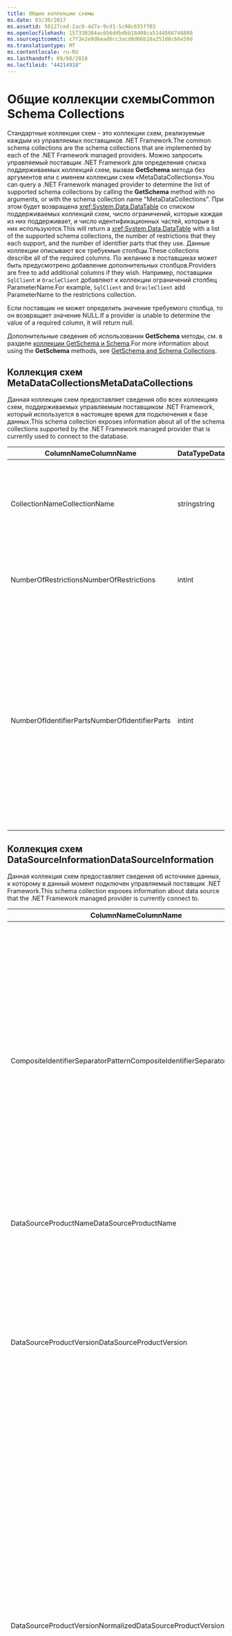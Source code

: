 ```yaml
---
title: Общие коллекции схемы
ms.date: 03/30/2017
ms.assetid: 50127ced-2ac8-4d7a-9cd1-5c98c655ff03
ms.openlocfilehash: 157330304ac656ddbdbb18408ca5144566746808
ms.sourcegitcommit: c7f3e2e9d6ead6cc3acd0d66b10a251d0c66e59d
ms.translationtype: MT
ms.contentlocale: ru-RU
ms.lasthandoff: 09/08/2018
ms.locfileid: "44214918"
---
```

# <a name="common-schema-collections"></a><span data-ttu-id="aeb46-102">Общие коллекции схемы</span><span class="sxs-lookup"><span data-stu-id="aeb46-102">Common Schema Collections</span></span>
<span data-ttu-id="aeb46-103">Стандартные коллекции схем - это коллекции схем, реализуемые каждым из управляемых поставщиков .NET Framework.</span><span class="sxs-lookup"><span data-stu-id="aeb46-103">The common schema collections are the schema collections that are implemented by each of the .NET Framework managed providers.</span></span> <span data-ttu-id="aeb46-104">Можно запросить управляемый поставщик .NET Framework для определения списка поддерживаемых коллекций схем, вызвав **GetSchema** метода без аргументов или с именем коллекции схем «MetaDataCollections».</span><span class="sxs-lookup"><span data-stu-id="aeb46-104">You can query a .NET Framework managed provider to determine the list of supported schema collections by calling the **GetSchema** method with no arguments, or with the schema collection name "MetaDataCollections".</span></span> <span data-ttu-id="aeb46-105">При этом будет возвращена <xref:System.Data.DataTable> со списком поддерживаемых коллекций схем, число ограничений, которые каждая из них поддерживает, и число идентификационных частей, которые в них используются.</span><span class="sxs-lookup"><span data-stu-id="aeb46-105">This will return a <xref:System.Data.DataTable> with a list of the supported schema collections, the number of restrictions that they each support, and the number of identifier parts that they use.</span></span> <span data-ttu-id="aeb46-106">Данные коллекции описывают все требуемые столбцы.</span><span class="sxs-lookup"><span data-stu-id="aeb46-106">These collections describe all of the required columns.</span></span> <span data-ttu-id="aeb46-107">По желанию в поставщиках может быть предусмотрено добавление дополнительных столбцов.</span><span class="sxs-lookup"><span data-stu-id="aeb46-107">Providers are free to add additional columns if they wish.</span></span> <span data-ttu-id="aeb46-108">Например, поставщики `SqlClient` и `OracleClient` добавляют к коллекции ограничений столбец ParameterName.</span><span class="sxs-lookup"><span data-stu-id="aeb46-108">For example, `SqlClient` and `OracleClient` add ParameterName to the restrictions collection.</span></span>  
  
 <span data-ttu-id="aeb46-109">Если поставщик не может определить значение требуемого столбца, то он возвращает значение NULL.</span><span class="sxs-lookup"><span data-stu-id="aeb46-109">If a provider is unable to determine the value of a required column, it will return null.</span></span>  
  
 <span data-ttu-id="aeb46-110">Дополнительные сведения об использовании **GetSchema** методы, см. в разделе [коллекции GetSchema и Schema](../../../../docs/framework/data/adonet/getschema-and-schema-collections.md).</span><span class="sxs-lookup"><span data-stu-id="aeb46-110">For more information about using the **GetSchema** methods, see [GetSchema and Schema Collections](../../../../docs/framework/data/adonet/getschema-and-schema-collections.md).</span></span>  
  
## <a name="metadatacollections"></a><span data-ttu-id="aeb46-111">Коллекция схем MetaDataCollections</span><span class="sxs-lookup"><span data-stu-id="aeb46-111">MetaDataCollections</span></span>  
 <span data-ttu-id="aeb46-112">Данная коллекция схем предоставляет сведения обо всех коллекциях схем, поддерживаемых управляемым поставщиком .NET Framework, который используется в настоящее время для подключения к базе данных.</span><span class="sxs-lookup"><span data-stu-id="aeb46-112">This schema collection exposes information about all of the schema collections supported by the .NET Framework managed provider that is currently used to connect to the database.</span></span>  
  
|<span data-ttu-id="aeb46-113">ColumnName</span><span class="sxs-lookup"><span data-stu-id="aeb46-113">ColumnName</span></span>|<span data-ttu-id="aeb46-114">DataType</span><span class="sxs-lookup"><span data-stu-id="aeb46-114">DataType</span></span>|<span data-ttu-id="aeb46-115">Описание</span><span class="sxs-lookup"><span data-stu-id="aeb46-115">Description</span></span>|  
|----------------|--------------|-----------------|  
|<span data-ttu-id="aeb46-116">CollectionName</span><span class="sxs-lookup"><span data-stu-id="aeb46-116">CollectionName</span></span>|<span data-ttu-id="aeb46-117">string</span><span class="sxs-lookup"><span data-stu-id="aeb46-117">string</span></span>|<span data-ttu-id="aeb46-118">Имя коллекции, передаваемое **GetSchema** метода для возврата коллекции.</span><span class="sxs-lookup"><span data-stu-id="aeb46-118">The name of the collection to pass to the **GetSchema** method to return the collection.</span></span>|  
|<span data-ttu-id="aeb46-119">NumberOfRestrictions</span><span class="sxs-lookup"><span data-stu-id="aeb46-119">NumberOfRestrictions</span></span>|<span data-ttu-id="aeb46-120">int</span><span class="sxs-lookup"><span data-stu-id="aeb46-120">int</span></span>|<span data-ttu-id="aeb46-121">Число ограничений, которые могут быть указаны для коллекции.</span><span class="sxs-lookup"><span data-stu-id="aeb46-121">The number of restrictions that may be specified for the collection.</span></span>|  
|<span data-ttu-id="aeb46-122">NumberOfIdentifierParts</span><span class="sxs-lookup"><span data-stu-id="aeb46-122">NumberOfIdentifierParts</span></span>|<span data-ttu-id="aeb46-123">int</span><span class="sxs-lookup"><span data-stu-id="aeb46-123">int</span></span>|<span data-ttu-id="aeb46-124">Число частей в составном имени идентификатора и (или) объекта базы данных.</span><span class="sxs-lookup"><span data-stu-id="aeb46-124">The number of parts in the composite identifier/database object name.</span></span> <span data-ttu-id="aeb46-125">Например, в SQL Server такое число частей может быть равным 3 для таблиц и 4 - для столбцов.</span><span class="sxs-lookup"><span data-stu-id="aeb46-125">For example, in SQL Server, this would be 3 for tables and 4 for columns.</span></span> <span data-ttu-id="aeb46-126">В Oracle оно может быть равным 2 для таблиц и 3 - для столбцов.</span><span class="sxs-lookup"><span data-stu-id="aeb46-126">In Oracle, it would be 2 for tables and 3 for columns.</span></span>|  
  
## <a name="datasourceinformation"></a><span data-ttu-id="aeb46-127">Коллекция схем DataSourceInformation</span><span class="sxs-lookup"><span data-stu-id="aeb46-127">DataSourceInformation</span></span>  
 <span data-ttu-id="aeb46-128">Данная коллекция схем предоставляет сведения об источнике данных, к которому в данный момент подключен управляемый поставщик .NET Framework.</span><span class="sxs-lookup"><span data-stu-id="aeb46-128">This schema collection exposes information about data source that the .NET Framework managed provider is currently connect to.</span></span>  
  
|<span data-ttu-id="aeb46-129">ColumnName</span><span class="sxs-lookup"><span data-stu-id="aeb46-129">ColumnName</span></span>|<span data-ttu-id="aeb46-130">DataType</span><span class="sxs-lookup"><span data-stu-id="aeb46-130">DataType</span></span>|<span data-ttu-id="aeb46-131">Описание</span><span class="sxs-lookup"><span data-stu-id="aeb46-131">Description</span></span>|  
|----------------|--------------|-----------------|  
|<span data-ttu-id="aeb46-132">CompositeIdentifierSeparatorPattern</span><span class="sxs-lookup"><span data-stu-id="aeb46-132">CompositeIdentifierSeparatorPattern</span></span>|<span data-ttu-id="aeb46-133">string</span><span class="sxs-lookup"><span data-stu-id="aeb46-133">string</span></span>|<span data-ttu-id="aeb46-134">Регулярное выражение служит для согласования составных разделителей в составном идентификаторе.</span><span class="sxs-lookup"><span data-stu-id="aeb46-134">The regular expression to match the composite separators in a composite identifier.</span></span> <span data-ttu-id="aeb46-135">Например "\\.»</span><span class="sxs-lookup"><span data-stu-id="aeb46-135">For example, "\\."</span></span> <span data-ttu-id="aeb46-136">(для SQL Server) или "\@&#124;\\.»</span><span class="sxs-lookup"><span data-stu-id="aeb46-136">(for SQL Server) or "\@&#124;\\."</span></span> <span data-ttu-id="aeb46-137">(для Oracle).</span><span class="sxs-lookup"><span data-stu-id="aeb46-137">(for Oracle).</span></span><br /><br /> <span data-ttu-id="aeb46-138">Составные идентификаторы — как правило, для чего используется имя объекта базы данных, например: pubs.dbo.authors или pubs\@dbo.authors.</span><span class="sxs-lookup"><span data-stu-id="aeb46-138">A composite identifier is typically what is used for a database object name, for example: pubs.dbo.authors or pubs\@dbo.authors.</span></span><br /><br /> <span data-ttu-id="aeb46-139">Для SQL Server, использовать регулярное выражение "\\.».</span><span class="sxs-lookup"><span data-stu-id="aeb46-139">For SQL Server, use the regular expression "\\.".</span></span> <span data-ttu-id="aeb46-140">Для OracleClient следует использовать "\@&#124;\\.».</span><span class="sxs-lookup"><span data-stu-id="aeb46-140">For OracleClient, use "\@&#124;\\.".</span></span><br /><br /> <span data-ttu-id="aeb46-141">Для ODBC следует использовать Catalog_name_seperator.</span><span class="sxs-lookup"><span data-stu-id="aeb46-141">For ODBC use the Catalog_name_seperator.</span></span><br /><br /> <span data-ttu-id="aeb46-142">Для OLE DB следует использовать DBLITERAL_CATALOG_SEPARATOR или DBLITERAL_SCHEMA_SEPARATOR.</span><span class="sxs-lookup"><span data-stu-id="aeb46-142">For OLE DB use DBLITERAL_CATALOG_SEPARATOR or DBLITERAL_SCHEMA_SEPARATOR.</span></span>|  
|<span data-ttu-id="aeb46-143">DataSourceProductName</span><span class="sxs-lookup"><span data-stu-id="aeb46-143">DataSourceProductName</span></span>|<span data-ttu-id="aeb46-144">string</span><span class="sxs-lookup"><span data-stu-id="aeb46-144">string</span></span>|<span data-ttu-id="aeb46-145">Имя продукта, доступ к которому обеспечивается поставщиком, например «Oracle» или «SQLServer».</span><span class="sxs-lookup"><span data-stu-id="aeb46-145">The name of the product accessed by the provider, such as "Oracle" or "SQLServer".</span></span>|  
|<span data-ttu-id="aeb46-146">DataSourceProductVersion</span><span class="sxs-lookup"><span data-stu-id="aeb46-146">DataSourceProductVersion</span></span>|<span data-ttu-id="aeb46-147">string</span><span class="sxs-lookup"><span data-stu-id="aeb46-147">string</span></span>|<span data-ttu-id="aeb46-148">Версия продукта, доступ к которому обеспечивается поставщиком, в собственном формате источников данных, а не в формате Microsoft.</span><span class="sxs-lookup"><span data-stu-id="aeb46-148">Indicates the version of the product accessed by the provider, in the data sources native format and not in Microsoft format.</span></span><br /><br /> <span data-ttu-id="aeb46-149">В некоторых случаях DataSourceProductVersion и DataSourceProductVersionNormalized будут иметь одно значение.</span><span class="sxs-lookup"><span data-stu-id="aeb46-149">In some cases DataSourceProductVersion and DataSourceProductVersionNormalized will be the same value.</span></span> <span data-ttu-id="aeb46-150">В случае OLE DB и ODBC эти значения всегда одинаковы, поскольку они сопоставляются с одним и тем же вызовом функции в собственном API-интерфейсе.</span><span class="sxs-lookup"><span data-stu-id="aeb46-150">In the case of OLE DB and ODBC, these will always be the same as they are mapped to the same function call in the underlying native API.</span></span>|  
|<span data-ttu-id="aeb46-151">DataSourceProductVersionNormalized</span><span class="sxs-lookup"><span data-stu-id="aeb46-151">DataSourceProductVersionNormalized</span></span>|<span data-ttu-id="aeb46-152">string</span><span class="sxs-lookup"><span data-stu-id="aeb46-152">string</span></span>|<span data-ttu-id="aeb46-153">Нормализованная версия для источника данных, позволяющая провести ее сравнение с помощью функции `String.Compare()`.</span><span class="sxs-lookup"><span data-stu-id="aeb46-153">A normalized version for the data source, such that it can be compared with `String.Compare()`.</span></span> <span data-ttu-id="aeb46-154">Данный формат является согласованным для всех версий поставщика, что позволяет исключить появление обозначения версии 10 между обозначениями версий 1 и 2 после сортировки.</span><span class="sxs-lookup"><span data-stu-id="aeb46-154">The format of this is consistent for all versions of the provider to prevent version 10 from sorting between version 1 and version 2.</span></span><br /><br /> <span data-ttu-id="aeb46-155">Например поставщик Oracle использует формат «nn.nn.nn.nn.nn» для нормализованной версии, что приводит к источнику данных Oracle 8i возвращает значение «08.01.07.04.01»».</span><span class="sxs-lookup"><span data-stu-id="aeb46-155">For example, the Oracle provider uses a format of "nn.nn.nn.nn.nn" for its normalized version, which causes an Oracle 8i data source to return "08.01.07.04.01".</span></span> <span data-ttu-id="aeb46-156">SQL Server используется обычный формат Майкрософт имеющий вид «nn.nn.nnnn»».</span><span class="sxs-lookup"><span data-stu-id="aeb46-156">SQL Server uses the typical Microsoft "nn.nn.nnnn" format.</span></span><br /><br /> <span data-ttu-id="aeb46-157">В некоторых случаях DataSourceProductVersion и DataSourceProductVersionNormalized будут иметь одно значение.</span><span class="sxs-lookup"><span data-stu-id="aeb46-157">In some cases, DataSourceProductVersion and DataSourceProductVersionNormalized will be the same value.</span></span> <span data-ttu-id="aeb46-158">В случае OLE DB и ODBC эти значения всегда одинаковы, поскольку они сопоставляются с одним и тем же вызовом функции в собственном API-интерфейсе.</span><span class="sxs-lookup"><span data-stu-id="aeb46-158">In the case of OLE DB and ODBC these will always be the same as they are mapped to the same function call in the underlying native API.</span></span>|  
|<span data-ttu-id="aeb46-159">GroupByBehavior</span><span class="sxs-lookup"><span data-stu-id="aeb46-159">GroupByBehavior</span></span>|<xref:System.Data.Common.GroupByBehavior>|<span data-ttu-id="aeb46-160">Задает связь между столбцами в предложении GROUP BY и неагрегатными столбцами в списке выбора.</span><span class="sxs-lookup"><span data-stu-id="aeb46-160">Specifies the relationship between the columns in a GROUP BY clause and the non-aggregated columns in the select list.</span></span>|  
|<span data-ttu-id="aeb46-161">IdentifierPattern</span><span class="sxs-lookup"><span data-stu-id="aeb46-161">IdentifierPattern</span></span>|<span data-ttu-id="aeb46-162">string</span><span class="sxs-lookup"><span data-stu-id="aeb46-162">string</span></span>|<span data-ttu-id="aeb46-163">Регулярное выражение, которое согласуется с идентификатором или имеет совпадающее с ним значение.</span><span class="sxs-lookup"><span data-stu-id="aeb46-163">A regular expression that matches an identifier and has a match value of the identifier.</span></span> <span data-ttu-id="aeb46-164">Например, «[A-Za-z0-9_#$]».</span><span class="sxs-lookup"><span data-stu-id="aeb46-164">For example "[A-Za-z0-9_#$]".</span></span>|  
|<span data-ttu-id="aeb46-165">IdentifierCase</span><span class="sxs-lookup"><span data-stu-id="aeb46-165">IdentifierCase</span></span>|<xref:System.Data.Common.IdentifierCase>|<span data-ttu-id="aeb46-166">Определяет, обрабатываются ли идентификаторы, не заключенные в кавычки, с учетом регистра.</span><span class="sxs-lookup"><span data-stu-id="aeb46-166">Indicates whether non-quoted identifiers are treated as case sensitive or not.</span></span>|  
|<span data-ttu-id="aeb46-167">OrderByColumnsInSelect</span><span class="sxs-lookup"><span data-stu-id="aeb46-167">OrderByColumnsInSelect</span></span>|<span data-ttu-id="aeb46-168">bool</span><span class="sxs-lookup"><span data-stu-id="aeb46-168">bool</span></span>|<span data-ttu-id="aeb46-169">Указывает, должны ли столбцы в предложении ORDER BY быть в списке выбора.</span><span class="sxs-lookup"><span data-stu-id="aeb46-169">Specifies whether columns in an ORDER BY clause must be in the select list.</span></span> <span data-ttu-id="aeb46-170">Значение true определяет, что они должны находиться в списке выбора, значение false указывает обратное.</span><span class="sxs-lookup"><span data-stu-id="aeb46-170">A value of true indicates that they are required to be in the select list, a value of false indicates that they are not required to be in the select list.</span></span>|  
|<span data-ttu-id="aeb46-171">ParameterMarkerFormat</span><span class="sxs-lookup"><span data-stu-id="aeb46-171">ParameterMarkerFormat</span></span>|<span data-ttu-id="aeb46-172">string</span><span class="sxs-lookup"><span data-stu-id="aeb46-172">string</span></span>|<span data-ttu-id="aeb46-173">Строка форматирования, представляющая способ форматирования параметра.</span><span class="sxs-lookup"><span data-stu-id="aeb46-173">A format string that represents how to format a parameter.</span></span><br /><br /> <span data-ttu-id="aeb46-174">Если именованные параметры поддерживаются источником данных, первый местозаполнитель в этой строке должен находиться в позиции форматирования имени параметра.</span><span class="sxs-lookup"><span data-stu-id="aeb46-174">If named parameters are supported by the data source, the first placeholder in this string should be where the parameter name should be formatted.</span></span><br /><br /> <span data-ttu-id="aeb46-175">Например, если источник данных рассчитан на применение параметров с именем и с префиксом ":" это было бы «:{0}«.</span><span class="sxs-lookup"><span data-stu-id="aeb46-175">For example, if the data source expects parameters to be named and prefixed with an ‘:’ this would be ":{0}".</span></span> <span data-ttu-id="aeb46-176">При форматировании с именем параметра «p1» итоговая строка будет иметь вид «:p1».</span><span class="sxs-lookup"><span data-stu-id="aeb46-176">When formatting this with a parameter name of "p1" the resulting string is ":p1".</span></span><br /><br /> <span data-ttu-id="aeb46-177">Если источник данных рассчитан параметров с префиксом "\@", но имена уже содержат их, это будет "{0}" и результатом форматирования параметра с именем "\@p1» просто"\@p1».</span><span class="sxs-lookup"><span data-stu-id="aeb46-177">If the data source expects parameters to be prefixed with the ‘\@’, but the names already include them, this would be ‘{0}’, and the result of formatting a parameter named "\@p1" would simply be "\@p1".</span></span><br /><br /> <span data-ttu-id="aeb46-178">Для источников данных, не именованных параметров ожидается использование "?"</span><span class="sxs-lookup"><span data-stu-id="aeb46-178">For data sources that do not expect named parameters and expect the use of the ‘?’</span></span> <span data-ttu-id="aeb46-179">символ, строка формата может быть указана как просто "?", что приводит к пропуску имени параметра.</span><span class="sxs-lookup"><span data-stu-id="aeb46-179">character, the format string can be specified as simply ‘?’, which would ignore the parameter name.</span></span> <span data-ttu-id="aeb46-180">Для OLE DB возвращается символ «?».</span><span class="sxs-lookup"><span data-stu-id="aeb46-180">For OLE DB we return ‘?’.</span></span>|  
|<span data-ttu-id="aeb46-181">ParameterMarkerPattern</span><span class="sxs-lookup"><span data-stu-id="aeb46-181">ParameterMarkerPattern</span></span>|<span data-ttu-id="aeb46-182">string</span><span class="sxs-lookup"><span data-stu-id="aeb46-182">string</span></span>|<span data-ttu-id="aeb46-183">Регулярное выражение, соответствующее маркеру параметра.</span><span class="sxs-lookup"><span data-stu-id="aeb46-183">A regular expression that matches a parameter marker.</span></span> <span data-ttu-id="aeb46-184">Оно будет иметь значение, совпадающее с именем параметра (если таковое имеется).</span><span class="sxs-lookup"><span data-stu-id="aeb46-184">It will have a match value of the parameter name, if any.</span></span><br /><br /> <span data-ttu-id="aeb46-185">Например, если именованные параметры поддерживаются начальным "\@" начальным символом, которое будет включено в имя параметра, это будет: «(\@[A-Za-z0-9_$ #] \*)».</span><span class="sxs-lookup"><span data-stu-id="aeb46-185">For example, if named parameters are supported with an ‘\@’ lead-in character that will be included in the parameter name, this would be: "(\@[A-Za-z0-9_$#]\*)".</span></span><br /><br /> <span data-ttu-id="aeb46-186">Тем не менее если именованные параметры поддерживаются начальным ":", являющимся и он не является частью имени параметра, это было бы: «: ([A-Za-z0-9_$ #]\*)».</span><span class="sxs-lookup"><span data-stu-id="aeb46-186">However, if named parameters are supported with a ‘:’ as the lead-in character and it is not part of the parameter name, this would be: ":([A-Za-z0-9_$#]\*)".</span></span><br /><br /> <span data-ttu-id="aeb46-187">Разумеется, если источник данных не поддерживает именованные параметры, выражением будет просто «?».</span><span class="sxs-lookup"><span data-stu-id="aeb46-187">Of course, if the data source doesn’t support named parameters, this would simply be "?".</span></span>|  
|<span data-ttu-id="aeb46-188">ParameterNameMaxLength</span><span class="sxs-lookup"><span data-stu-id="aeb46-188">ParameterNameMaxLength</span></span>|<span data-ttu-id="aeb46-189">int</span><span class="sxs-lookup"><span data-stu-id="aeb46-189">int</span></span>|<span data-ttu-id="aeb46-190">Максимальная длина имени параметра в символах.</span><span class="sxs-lookup"><span data-stu-id="aeb46-190">The maximum length of a parameter name in characters.</span></span> <span data-ttu-id="aeb46-191">В среде Visual Studio принято предположение, что в случае поддержки имен параметров минимальным значением максимальной длины будет 30 символов.</span><span class="sxs-lookup"><span data-stu-id="aeb46-191">Visual Studio expects that if parameter names are supported, the minimum value for the maximum length is 30 characters.</span></span><br /><br /> <span data-ttu-id="aeb46-192">Если источник данных не поддерживает именованные параметры, это свойство возвращает ноль.</span><span class="sxs-lookup"><span data-stu-id="aeb46-192">If the data source does not support named parameters, this property returns zero.</span></span>|  
|<span data-ttu-id="aeb46-193">ParameterNamePattern</span><span class="sxs-lookup"><span data-stu-id="aeb46-193">ParameterNamePattern</span></span>|<span data-ttu-id="aeb46-194">string</span><span class="sxs-lookup"><span data-stu-id="aeb46-194">string</span></span>|<span data-ttu-id="aeb46-195">Регулярное выражение, соответствующее действительным именам параметров.</span><span class="sxs-lookup"><span data-stu-id="aeb46-195">A regular expression that matches the valid parameter names.</span></span> <span data-ttu-id="aeb46-196">Для различных источников данных применяются разные правила использования символов в именах параметров.</span><span class="sxs-lookup"><span data-stu-id="aeb46-196">Different data sources have different rules regarding the characters that may be used for parameter names.</span></span><br /><br /> <span data-ttu-id="aeb46-197">В среде Visual Studio принято предположение, что в случае поддержки имен параметров символы «\p{Lu}\p{Ll}\p{Lt}\p{Lm}\p{Lo}\p{Nl}\p{Nd}» являются минимальным поддерживаемым набором символов, действительных для имен параметров.</span><span class="sxs-lookup"><span data-stu-id="aeb46-197">Visual Studio expects that if parameter names are supported, the characters "\p{Lu}\p{Ll}\p{Lt}\p{Lm}\p{Lo}\p{Nl}\p{Nd}" are the minimum supported set of characters that are valid for parameter names.</span></span>|  
|<span data-ttu-id="aeb46-198">QuotedIdentifierPattern</span><span class="sxs-lookup"><span data-stu-id="aeb46-198">QuotedIdentifierPattern</span></span>|<span data-ttu-id="aeb46-199">string</span><span class="sxs-lookup"><span data-stu-id="aeb46-199">string</span></span>|<span data-ttu-id="aeb46-200">Регулярное выражение, соответствующее идентификатору, заключенному в кавычки, и имеющее значение идентификатора без кавычек.</span><span class="sxs-lookup"><span data-stu-id="aeb46-200">A regular expression that matches a quoted identifier and has a match value of the identifier itself without the quotes.</span></span> <span data-ttu-id="aeb46-201">Например, если в источнике данных используются двойные кавычки для определения идентификаторов, заключенных в кавычки, это будет: «(([^\\"]&#124;\\"\\") \*)».</span><span class="sxs-lookup"><span data-stu-id="aeb46-201">For example, if the data source used double-quotes to identify quoted identifiers, this would be: "(([^\\"]&#124;\\"\\")\*)".</span></span>|  
|<span data-ttu-id="aeb46-202">QuotedIdentifierCase</span><span class="sxs-lookup"><span data-stu-id="aeb46-202">QuotedIdentifierCase</span></span>|<xref:System.Data.Common.IdentifierCase>|<span data-ttu-id="aeb46-203">Определяет, обрабатываются ли заключенные в кавычки идентификаторы с учетом регистра.</span><span class="sxs-lookup"><span data-stu-id="aeb46-203">Indicates whether quoted identifiers are treated as case sensitive or not.</span></span>|  
|<span data-ttu-id="aeb46-204">StatementSeparatorPattern</span><span class="sxs-lookup"><span data-stu-id="aeb46-204">StatementSeparatorPattern</span></span>|<span data-ttu-id="aeb46-205">string</span><span class="sxs-lookup"><span data-stu-id="aeb46-205">string</span></span>|<span data-ttu-id="aeb46-206">Регулярное выражение, соответствующее разделителю инструкций.</span><span class="sxs-lookup"><span data-stu-id="aeb46-206">A regular expression that matches the statement separator.</span></span>|  
|<span data-ttu-id="aeb46-207">StringLiteralPattern</span><span class="sxs-lookup"><span data-stu-id="aeb46-207">StringLiteralPattern</span></span>|<span data-ttu-id="aeb46-208">string</span><span class="sxs-lookup"><span data-stu-id="aeb46-208">string</span></span>|<span data-ttu-id="aeb46-209">Регулярное выражение, соответствующее строковому литералу, и имеющее одинаковое с ним значение.</span><span class="sxs-lookup"><span data-stu-id="aeb46-209">A regular expression that matches a string literal and has a match value of the literal itself.</span></span> <span data-ttu-id="aeb46-210">Например, если в источнике данных используются одинарные кавычки для определения строк, это будет: «('([^']&#124;'') \* ")»"</span><span class="sxs-lookup"><span data-stu-id="aeb46-210">For example, if the data source used single-quotes to identify strings, this would be: "('([^']&#124;'')\*')"'</span></span>|  
|<span data-ttu-id="aeb46-211">SupportedJoinOperators</span><span class="sxs-lookup"><span data-stu-id="aeb46-211">SupportedJoinOperators</span></span>|<xref:System.Data.Common.SupportedJoinOperators>|<span data-ttu-id="aeb46-212">Указывает, какие типы инструкций соединения SQL поддерживаются источником данных.</span><span class="sxs-lookup"><span data-stu-id="aeb46-212">Specifies what types of SQL join statements are supported by the data source.</span></span>|  
  
## <a name="datatypes"></a><span data-ttu-id="aeb46-213">DataTypes</span><span class="sxs-lookup"><span data-stu-id="aeb46-213">DataTypes</span></span>  
 <span data-ttu-id="aeb46-214">Данная коллекция схем предоставляет сведения о типах данных, поддерживаемых базой данных, к которой в данный момент подключен управляемый поставщик .NET Framework.</span><span class="sxs-lookup"><span data-stu-id="aeb46-214">This schema collection exposes information about the data types that are supported by the database that the .NET Framework managed provider is currently connected to.</span></span>  
  
|<span data-ttu-id="aeb46-215">ColumnName</span><span class="sxs-lookup"><span data-stu-id="aeb46-215">ColumnName</span></span>|<span data-ttu-id="aeb46-216">DataType</span><span class="sxs-lookup"><span data-stu-id="aeb46-216">DataType</span></span>|<span data-ttu-id="aeb46-217">Описание</span><span class="sxs-lookup"><span data-stu-id="aeb46-217">Description</span></span>|  
|----------------|--------------|-----------------|  
|<span data-ttu-id="aeb46-218">TypeName</span><span class="sxs-lookup"><span data-stu-id="aeb46-218">TypeName</span></span>|<span data-ttu-id="aeb46-219">string</span><span class="sxs-lookup"><span data-stu-id="aeb46-219">string</span></span>|<span data-ttu-id="aeb46-220">Имя типа данных, зависящего от поставщика.</span><span class="sxs-lookup"><span data-stu-id="aeb46-220">The provider-specific data type name.</span></span>|  
|<span data-ttu-id="aeb46-221">ProviderDbType</span><span class="sxs-lookup"><span data-stu-id="aeb46-221">ProviderDbType</span></span>|<span data-ttu-id="aeb46-222">int</span><span class="sxs-lookup"><span data-stu-id="aeb46-222">int</span></span>|<span data-ttu-id="aeb46-223">Значение типа, зависящего от поставщика, которое можно использовать при задании типа параметра.</span><span class="sxs-lookup"><span data-stu-id="aeb46-223">The provider-specific type value that should be used when specifying a parameter’s type.</span></span> <span data-ttu-id="aeb46-224">Например, SqlDbType.Money или OracleType.Blob.</span><span class="sxs-lookup"><span data-stu-id="aeb46-224">For example, SqlDbType.Money or OracleType.Blob.</span></span>|  
|<span data-ttu-id="aeb46-225">ColumnSize</span><span class="sxs-lookup"><span data-stu-id="aeb46-225">ColumnSize</span></span>|<span data-ttu-id="aeb46-226">long</span><span class="sxs-lookup"><span data-stu-id="aeb46-226">long</span></span>|<span data-ttu-id="aeb46-227">Значение длины нечислового столбца или параметра, которое относится либо к максимуму, либо к длине, определенной поставщиком для этого типа.</span><span class="sxs-lookup"><span data-stu-id="aeb46-227">The length of a non-numeric column or parameter refers to either the maximum or the length defined for this type by the provider.</span></span><br /><br /> <span data-ttu-id="aeb46-228">Для символьных данных это максимальная или определенная длина в единицах, заданных источником данных.</span><span class="sxs-lookup"><span data-stu-id="aeb46-228">For character data, this is the maximum or defined length in units, defined by the data source.</span></span> <span data-ttu-id="aeb46-229">В Oracle для символьных данных некоторых типов применяется такой принцип, что вначале указывается длина, а затем - действительный размер хранения.</span><span class="sxs-lookup"><span data-stu-id="aeb46-229">Oracle has the concept of specifying a length and then specifying the actual storage size for some character data types.</span></span> <span data-ttu-id="aeb46-230">Указывается длина в единицах только для Oracle.</span><span class="sxs-lookup"><span data-stu-id="aeb46-230">This defines only the length in units for Oracle.</span></span><br /><br /> <span data-ttu-id="aeb46-231">Для типов данных даты-времени это длина строки представления (при условии использования максимально допустимой точности компонента с определением долей секунды).</span><span class="sxs-lookup"><span data-stu-id="aeb46-231">For date-time data types, this is the length of the string representation (assuming the maximum allowed precision of the fractional seconds component).</span></span><br /><br /> <span data-ttu-id="aeb46-232">Если типа данных является числовым, это верхняя граница максимальной точности типа данных.</span><span class="sxs-lookup"><span data-stu-id="aeb46-232">If the data type is numeric, this is the upper bound on the maximum precision of the data type.</span></span>|  
|<span data-ttu-id="aeb46-233">CreateFormat</span><span class="sxs-lookup"><span data-stu-id="aeb46-233">CreateFormat</span></span>|<span data-ttu-id="aeb46-234">string</span><span class="sxs-lookup"><span data-stu-id="aeb46-234">string</span></span>|<span data-ttu-id="aeb46-235">Строка форматирования, представляющая способ добавления данного столбца в инструкцию описания данных, например CREATE TABLE.</span><span class="sxs-lookup"><span data-stu-id="aeb46-235">Format string that represents how to add this column to a data definition statement, such as CREATE TABLE.</span></span> <span data-ttu-id="aeb46-236">Каждый элемент массива CreateParameter должен быть представлен в строке форматирования так называемым «маркером параметра».</span><span class="sxs-lookup"><span data-stu-id="aeb46-236">Each element in the CreateParameter array should be represented by a "parameter marker" in the format string.</span></span><br /><br /> <span data-ttu-id="aeb46-237">Например, тип данных DECIMAL в SQL требует указания точности и масштаба.</span><span class="sxs-lookup"><span data-stu-id="aeb46-237">For example, the SQL data type DECIMAL needs a precision and a scale.</span></span> <span data-ttu-id="aeb46-238">В этом случае строка формата будет «DECIMAL ({0},{1})».</span><span class="sxs-lookup"><span data-stu-id="aeb46-238">In this case, the format string would be "DECIMAL({0},{1})".</span></span>|  
|<span data-ttu-id="aeb46-239">CreateParameters</span><span class="sxs-lookup"><span data-stu-id="aeb46-239">CreateParameters</span></span>|<span data-ttu-id="aeb46-240">string</span><span class="sxs-lookup"><span data-stu-id="aeb46-240">string</span></span>|<span data-ttu-id="aeb46-241">Параметры создания, которые необходимо указать при создании столбца данных этого типа.</span><span class="sxs-lookup"><span data-stu-id="aeb46-241">The creation parameters that must be specified when creating a column of this data type.</span></span> <span data-ttu-id="aeb46-242">Каждый параметр создания перечисляется в строке с разделением запятыми в порядке указания параметров.</span><span class="sxs-lookup"><span data-stu-id="aeb46-242">Each creation parameter is listed in the string, separated by a comma in the order they are to be supplied.</span></span><br /><br /> <span data-ttu-id="aeb46-243">Например, тип данных DECIMAL в SQL требует указания точности и масштаба.</span><span class="sxs-lookup"><span data-stu-id="aeb46-243">For example, the SQL data type DECIMAL needs a precision and a scale.</span></span> <span data-ttu-id="aeb46-244">В этом случае параметры создания должны содержать строку «точность, масштаб».</span><span class="sxs-lookup"><span data-stu-id="aeb46-244">In this case, the creation parameters should contain the string "precision, scale".</span></span><br /><br /> <span data-ttu-id="aeb46-245">В тексте команды для создания столбца DECIMAL с точностью 10 и масштабом 2, значение столбца CreateFormat может быть ДЕСЯТИЧНЫМ ({0},{1}) «а полной спецификацией типа будет DECIMAL(10,2).</span><span class="sxs-lookup"><span data-stu-id="aeb46-245">In a text command to create a DECIMAL column with a precision of 10 and a scale of 2, the value of the CreateFormat column might be DECIMAL({0},{1})" and the complete type specification would be DECIMAL(10,2).</span></span>|  
|<span data-ttu-id="aeb46-246">DataType</span><span class="sxs-lookup"><span data-stu-id="aeb46-246">DataType</span></span>|<span data-ttu-id="aeb46-247">string</span><span class="sxs-lookup"><span data-stu-id="aeb46-247">string</span></span>|<span data-ttu-id="aeb46-248">Имя типа данных платформы .NET Framework.</span><span class="sxs-lookup"><span data-stu-id="aeb46-248">The name of the .NET Framework type of the data type.</span></span>|  
|<span data-ttu-id="aeb46-249">IsAutoincrementable</span><span class="sxs-lookup"><span data-stu-id="aeb46-249">IsAutoincrementable</span></span>|<span data-ttu-id="aeb46-250">bool</span><span class="sxs-lookup"><span data-stu-id="aeb46-250">bool</span></span>|<span data-ttu-id="aeb46-251">true. Значения данных этого типа могут быть заданы с автоматическим приращением.</span><span class="sxs-lookup"><span data-stu-id="aeb46-251">true—Values of this data type may be auto-incrementing.</span></span><br /><br /> <span data-ttu-id="aeb46-252">false. Значения данных этого типа не могут быть заданы с автоматическим приращением.</span><span class="sxs-lookup"><span data-stu-id="aeb46-252">false—Values of this data type may not be auto-incrementing.</span></span><br /><br /> <span data-ttu-id="aeb46-253">Обратите внимание, что определяется лишь возможность, что столбцы этого типа данных могут быть заданы с автоматическим приращением, а не то, что все столбцы этого типа имеют автоматическое приращение.</span><span class="sxs-lookup"><span data-stu-id="aeb46-253">Note that this merely indicates whether a column of this data type may be auto-incrementing, not that all columns of this type are auto-incrementing.</span></span>|  
|<span data-ttu-id="aeb46-254">IsBestMatch</span><span class="sxs-lookup"><span data-stu-id="aeb46-254">IsBestMatch</span></span>|<span data-ttu-id="aeb46-255">bool</span><span class="sxs-lookup"><span data-stu-id="aeb46-255">bool</span></span>|<span data-ttu-id="aeb46-256">true. Данные этого типа выбираются с учетом наилучшего соответствия между типами данных хранилища данных и типом данных .NET Framework, определяемым значением в столбце DataType.</span><span class="sxs-lookup"><span data-stu-id="aeb46-256">true—The data type is the best match between all data types in the data store and the .NET Framework data type indicated by the value in the DataType column.</span></span><br /><br /> <span data-ttu-id="aeb46-257">false. Данные этого типа не выбираются с учетом наилучшего соответствия.</span><span class="sxs-lookup"><span data-stu-id="aeb46-257">false—The data type is not the best match.</span></span><br /><br /> <span data-ttu-id="aeb46-258">Для каждого набора строк, в которых значение столбца DataType одинаково, столбцу IsBestMatch присваивается значение true только в одной строке.</span><span class="sxs-lookup"><span data-stu-id="aeb46-258">For each set of rows in which the value of the DataType column is the same, the IsBestMatch column is set to true in only one row.</span></span>|  
|<span data-ttu-id="aeb46-259">IsCaseSensitive</span><span class="sxs-lookup"><span data-stu-id="aeb46-259">IsCaseSensitive</span></span>|<span data-ttu-id="aeb46-260">bool</span><span class="sxs-lookup"><span data-stu-id="aeb46-260">bool</span></span>|<span data-ttu-id="aeb46-261">true. Данные этого типа являются символьными и задаются с учетом регистра.</span><span class="sxs-lookup"><span data-stu-id="aeb46-261">true—The data type is a character type and is case-sensitive.</span></span><br /><br /> <span data-ttu-id="aeb46-262">false. Данные этого типа не являются символьными, или в них не учитывается регистр.</span><span class="sxs-lookup"><span data-stu-id="aeb46-262">false—The data type is not a character type or is not case-sensitive.</span></span>|  
|<span data-ttu-id="aeb46-263">IsFixedLength</span><span class="sxs-lookup"><span data-stu-id="aeb46-263">IsFixedLength</span></span>|<span data-ttu-id="aeb46-264">bool</span><span class="sxs-lookup"><span data-stu-id="aeb46-264">bool</span></span>|<span data-ttu-id="aeb46-265">true. Столбцы данных этого типа, созданные с помощью языка DDL, будут иметь фиксированную длину.</span><span class="sxs-lookup"><span data-stu-id="aeb46-265">true—Columns of this data type created by the data definition language (DDL) will be of fixed length.</span></span><br /><br /> <span data-ttu-id="aeb46-266">false. Столбцы данных этого типа, созданные с помощью языка DDL, будут иметь переменную длину.</span><span class="sxs-lookup"><span data-stu-id="aeb46-266">false—Columns of this data type created by the DDL will be of variable length.</span></span><br /><br /> <span data-ttu-id="aeb46-267">DBNull.Value. Неизвестно, с каким столбцом поставщик сопоставит это поле - со столбцом фиксированной длины или переменной длины.</span><span class="sxs-lookup"><span data-stu-id="aeb46-267">DBNull.Value—It is not known whether the provider will map this field with a fixed-length or variable-length column.</span></span>|  
|<span data-ttu-id="aeb46-268">IsFixedPrecisionScale</span><span class="sxs-lookup"><span data-stu-id="aeb46-268">IsFixedPrecisionScale</span></span>|<span data-ttu-id="aeb46-269">bool</span><span class="sxs-lookup"><span data-stu-id="aeb46-269">bool</span></span>|<span data-ttu-id="aeb46-270">true. Данные этого типа имеют фиксированные точность и масштаб.</span><span class="sxs-lookup"><span data-stu-id="aeb46-270">true—The data type has a fixed precision and scale.</span></span><br /><br /> <span data-ttu-id="aeb46-271">false. Данные этого типа не имеют фиксированной точности и масштаба.</span><span class="sxs-lookup"><span data-stu-id="aeb46-271">false—The data type does not have a fixed precision and scale.</span></span>|  
|<span data-ttu-id="aeb46-272">IsLong</span><span class="sxs-lookup"><span data-stu-id="aeb46-272">IsLong</span></span>|<span data-ttu-id="aeb46-273">bool</span><span class="sxs-lookup"><span data-stu-id="aeb46-273">bool</span></span>|<span data-ttu-id="aeb46-274">true. Данные этого типа содержат данные очень большой длины. Определение данных очень большой длины зависит от поставщика.</span><span class="sxs-lookup"><span data-stu-id="aeb46-274">true—The data type contains very long data; the definition of very long data is provider-specific.</span></span><br /><br /> <span data-ttu-id="aeb46-275">false. Данные этого типа не содержат данные очень большой длины.</span><span class="sxs-lookup"><span data-stu-id="aeb46-275">false—The data type does not contain very long data.</span></span>|  
|<span data-ttu-id="aeb46-276">IsNullable</span><span class="sxs-lookup"><span data-stu-id="aeb46-276">IsNullable</span></span>|<span data-ttu-id="aeb46-277">bool</span><span class="sxs-lookup"><span data-stu-id="aeb46-277">bool</span></span>|<span data-ttu-id="aeb46-278">true. Данные этого типа допускают значения NULL.</span><span class="sxs-lookup"><span data-stu-id="aeb46-278">true—The data type is nullable.</span></span><br /><br /> <span data-ttu-id="aeb46-279">false. Данные этого типа не допускают значения NULL.</span><span class="sxs-lookup"><span data-stu-id="aeb46-279">false—The data type is not nullable.</span></span><br /><br /> <span data-ttu-id="aeb46-280">DBNull.Value. Неизвестно, допускают ли данные этого типа значения NULL.</span><span class="sxs-lookup"><span data-stu-id="aeb46-280">DBNull.Value—It is not known whether the data type is nullable.</span></span>|  
|<span data-ttu-id="aeb46-281">IsSearchable</span><span class="sxs-lookup"><span data-stu-id="aeb46-281">IsSearchable</span></span>|<span data-ttu-id="aeb46-282">bool</span><span class="sxs-lookup"><span data-stu-id="aeb46-282">bool</span></span>|<span data-ttu-id="aeb46-283">true. Данные этого типа могут использоваться в предложении WHERE с любым оператором, за исключением предиката LIKE.</span><span class="sxs-lookup"><span data-stu-id="aeb46-283">true—The data type can be used in a WHERE clause with any operator except the LIKE predicate.</span></span><br /><br /> <span data-ttu-id="aeb46-284">false. Данные этого типа не могут использоваться в предложении WHERE ни с одним оператором, за исключением предиката LIKE.</span><span class="sxs-lookup"><span data-stu-id="aeb46-284">false—The data type cannot be used in a WHERE clause with any operator except the LIKE predicate.</span></span>|  
|<span data-ttu-id="aeb46-285">IsSearchableWithLike</span><span class="sxs-lookup"><span data-stu-id="aeb46-285">IsSearchableWithLike</span></span>|<span data-ttu-id="aeb46-286">bool</span><span class="sxs-lookup"><span data-stu-id="aeb46-286">bool</span></span>|<span data-ttu-id="aeb46-287">true. Данные этого типа могут использоваться с предикатом LIKE.</span><span class="sxs-lookup"><span data-stu-id="aeb46-287">true—The data type can be used with the LIKE predicate</span></span><br /><br /> <span data-ttu-id="aeb46-288">false. Данные этого типа не могут использоваться с предикатом LIKE.</span><span class="sxs-lookup"><span data-stu-id="aeb46-288">false—The data type cannot be used with the LIKE predicate.</span></span>|  
|<span data-ttu-id="aeb46-289">IsUnsigned</span><span class="sxs-lookup"><span data-stu-id="aeb46-289">IsUnsigned</span></span>|<span data-ttu-id="aeb46-290">bool</span><span class="sxs-lookup"><span data-stu-id="aeb46-290">bool</span></span>|<span data-ttu-id="aeb46-291">true. Данные этого типа являются беззнаковыми.</span><span class="sxs-lookup"><span data-stu-id="aeb46-291">true—The data type is unsigned.</span></span><br /><br /> <span data-ttu-id="aeb46-292">false. Данные этого типа представляют собой данные со знаком.</span><span class="sxs-lookup"><span data-stu-id="aeb46-292">false—The data type is signed.</span></span><br /><br /> <span data-ttu-id="aeb46-293">DBNull.Value. Значение неприменимо для типа данных.</span><span class="sxs-lookup"><span data-stu-id="aeb46-293">DBNull.Value—Not applicable to data type.</span></span>|  
|<span data-ttu-id="aeb46-294">MaximumScale</span><span class="sxs-lookup"><span data-stu-id="aeb46-294">MaximumScale</span></span>|<span data-ttu-id="aeb46-295">short</span><span class="sxs-lookup"><span data-stu-id="aeb46-295">short</span></span>|<span data-ttu-id="aeb46-296">Если индикатор типа является числовым типом, то он обозначает максимально допустимое число десятичных знаков после запятой.</span><span class="sxs-lookup"><span data-stu-id="aeb46-296">If the type indicator is a numeric type, this is the maximum number of digits allowed to the right of the decimal point.</span></span> <span data-ttu-id="aeb46-297">В противном случае это DBNull.Value.</span><span class="sxs-lookup"><span data-stu-id="aeb46-297">Otherwise, this is DBNull.Value.</span></span>|  
|<span data-ttu-id="aeb46-298">MinimumScale</span><span class="sxs-lookup"><span data-stu-id="aeb46-298">MinimumScale</span></span>|<span data-ttu-id="aeb46-299">short</span><span class="sxs-lookup"><span data-stu-id="aeb46-299">short</span></span>|<span data-ttu-id="aeb46-300">Если индикатор типа является числовым типом, то он обозначает минимально допустимое число десятичных знаков после запятой.</span><span class="sxs-lookup"><span data-stu-id="aeb46-300">If the type indicator is a numeric type, this is the minimum number of digits allowed to the right of the decimal point.</span></span> <span data-ttu-id="aeb46-301">В противном случае это DBNull.Value.</span><span class="sxs-lookup"><span data-stu-id="aeb46-301">Otherwise, this is DBNull.Value.</span></span>|  
|<span data-ttu-id="aeb46-302">IsConcurrencyType</span><span class="sxs-lookup"><span data-stu-id="aeb46-302">IsConcurrencyType</span></span>|<span data-ttu-id="aeb46-303">bool</span><span class="sxs-lookup"><span data-stu-id="aeb46-303">bool</span></span>|<span data-ttu-id="aeb46-304">true. Данные этого типа обновляются базой данных при каждом изменении строки, а текущее значение столбца отличается от всех предыдущих значений.</span><span class="sxs-lookup"><span data-stu-id="aeb46-304">true – the data type is updated by the database every time the row is changed and the value of the column is different from all previous values</span></span><br /><br /> <span data-ttu-id="aeb46-305">false. Данные этого типа не обновляются базой данных при каждом изменении строки.</span><span class="sxs-lookup"><span data-stu-id="aeb46-305">false – the data type is note updated by the database every time the row is changed</span></span><br /><br /> <span data-ttu-id="aeb46-306">DBNull.Value. База данных не поддерживает данные этого типа.</span><span class="sxs-lookup"><span data-stu-id="aeb46-306">DBNull.Value – the database does not support this type of data type</span></span>|  
|<span data-ttu-id="aeb46-307">IsLiteralSupported</span><span class="sxs-lookup"><span data-stu-id="aeb46-307">IsLiteralSupported</span></span>|<span data-ttu-id="aeb46-308">bool</span><span class="sxs-lookup"><span data-stu-id="aeb46-308">bool</span></span>|<span data-ttu-id="aeb46-309">true. Данные этого типа могут быть выражены в виде литерала.</span><span class="sxs-lookup"><span data-stu-id="aeb46-309">true – the data type can be expressed as a literal</span></span><br /><br /> <span data-ttu-id="aeb46-310">false. Данные этого типа не могут быть выражены в виде литерала.</span><span class="sxs-lookup"><span data-stu-id="aeb46-310">false – the data type can not be expressed as a literal</span></span>|  
|<span data-ttu-id="aeb46-311">LiteralPrefix</span><span class="sxs-lookup"><span data-stu-id="aeb46-311">LiteralPrefix</span></span>|<span data-ttu-id="aeb46-312">string</span><span class="sxs-lookup"><span data-stu-id="aeb46-312">string</span></span>|<span data-ttu-id="aeb46-313">К заданному литералу применяется префикс.</span><span class="sxs-lookup"><span data-stu-id="aeb46-313">The prefix applied to a given literal.</span></span>|  
|<span data-ttu-id="aeb46-314">LiteralSuffix</span><span class="sxs-lookup"><span data-stu-id="aeb46-314">LiteralSuffix</span></span>|<span data-ttu-id="aeb46-315">string</span><span class="sxs-lookup"><span data-stu-id="aeb46-315">string</span></span>|<span data-ttu-id="aeb46-316">К заданному литералу применяется суффикс.</span><span class="sxs-lookup"><span data-stu-id="aeb46-316">The suffix applied to a given literal.</span></span>|  
|<span data-ttu-id="aeb46-317">NativeDataType</span><span class="sxs-lookup"><span data-stu-id="aeb46-317">NativeDataType</span></span>|<span data-ttu-id="aeb46-318">Строковое</span><span class="sxs-lookup"><span data-stu-id="aeb46-318">String</span></span>|<span data-ttu-id="aeb46-319">NativeDataType представляет собой столбец OLE DB, который служит для обеспечения доступа к данным типа OLE DB.</span><span class="sxs-lookup"><span data-stu-id="aeb46-319">NativeDataType is an OLE DB specific column for exposing the OLE DB type of the data type .</span></span>|  
  
## <a name="restrictions"></a><span data-ttu-id="aeb46-320">Ограничения</span><span class="sxs-lookup"><span data-stu-id="aeb46-320">Restrictions</span></span>  
 <span data-ttu-id="aeb46-321">Данная коллекция схем предоставляет сведения об ограничениях, поддерживаемых управляемым поставщиком .NET Framework, который в данный момент подключен к базе данных.</span><span class="sxs-lookup"><span data-stu-id="aeb46-321">This schema collection exposed information about the restrictions that are supported by the .NET Framework managed provider that is currently used to connect to the database.</span></span>  
  
|<span data-ttu-id="aeb46-322">ColumnName</span><span class="sxs-lookup"><span data-stu-id="aeb46-322">ColumnName</span></span>|<span data-ttu-id="aeb46-323">DataType</span><span class="sxs-lookup"><span data-stu-id="aeb46-323">DataType</span></span>|<span data-ttu-id="aeb46-324">Описание</span><span class="sxs-lookup"><span data-stu-id="aeb46-324">Description</span></span>|  
|----------------|--------------|-----------------|  
|<span data-ttu-id="aeb46-325">CollectionName</span><span class="sxs-lookup"><span data-stu-id="aeb46-325">CollectionName</span></span>|<span data-ttu-id="aeb46-326">string</span><span class="sxs-lookup"><span data-stu-id="aeb46-326">string</span></span>|<span data-ttu-id="aeb46-327">Имя коллекции, к которой применяются эти ограничения.</span><span class="sxs-lookup"><span data-stu-id="aeb46-327">The name of the collection that these restrictions apply to.</span></span>|  
|<span data-ttu-id="aeb46-328">RestrictionName</span><span class="sxs-lookup"><span data-stu-id="aeb46-328">RestrictionName</span></span>|<span data-ttu-id="aeb46-329">string</span><span class="sxs-lookup"><span data-stu-id="aeb46-329">string</span></span>|<span data-ttu-id="aeb46-330">Имя ограничения в коллекции.</span><span class="sxs-lookup"><span data-stu-id="aeb46-330">The name of the restriction in the collection.</span></span>|  
|<span data-ttu-id="aeb46-331">RestrictionDefault</span><span class="sxs-lookup"><span data-stu-id="aeb46-331">RestrictionDefault</span></span>|<span data-ttu-id="aeb46-332">string</span><span class="sxs-lookup"><span data-stu-id="aeb46-332">string</span></span>|<span data-ttu-id="aeb46-333">Не обрабатывается.</span><span class="sxs-lookup"><span data-stu-id="aeb46-333">Ignored.</span></span>|  
|<span data-ttu-id="aeb46-334">RestrictionNumber</span><span class="sxs-lookup"><span data-stu-id="aeb46-334">RestrictionNumber</span></span>|<span data-ttu-id="aeb46-335">int</span><span class="sxs-lookup"><span data-stu-id="aeb46-335">int</span></span>|<span data-ttu-id="aeb46-336">Фактическое расположение в коллекциях тех ограничений, к которым относится данное конкретное ограничение.</span><span class="sxs-lookup"><span data-stu-id="aeb46-336">The actual location in the collections restrictions that this particular restriction falls in.</span></span>|  
  
## <a name="reservedwords"></a><span data-ttu-id="aeb46-337">ReservedWords</span><span class="sxs-lookup"><span data-stu-id="aeb46-337">ReservedWords</span></span>  
 <span data-ttu-id="aeb46-338">Данная коллекция схем предоставляет сведения о словах, резервируемых базой данных, с которой в данный момент соединен управляемый поставщик .NET Framework.</span><span class="sxs-lookup"><span data-stu-id="aeb46-338">This schema collection exposes information about the words that are reserved by the database that the .NET Framework managed provider that is currently connected to.</span></span>  
  
|<span data-ttu-id="aeb46-339">ColumnName</span><span class="sxs-lookup"><span data-stu-id="aeb46-339">ColumnName</span></span>|<span data-ttu-id="aeb46-340">DataType</span><span class="sxs-lookup"><span data-stu-id="aeb46-340">DataType</span></span>|<span data-ttu-id="aeb46-341">Описание</span><span class="sxs-lookup"><span data-stu-id="aeb46-341">Description</span></span>|  
|----------------|--------------|-----------------|  
|<span data-ttu-id="aeb46-342">ReservedWord</span><span class="sxs-lookup"><span data-stu-id="aeb46-342">ReservedWord</span></span>|<span data-ttu-id="aeb46-343">string</span><span class="sxs-lookup"><span data-stu-id="aeb46-343">string</span></span>|<span data-ttu-id="aeb46-344">Поставщика зарезервированное слово.</span><span class="sxs-lookup"><span data-stu-id="aeb46-344">Provider specific reserved word.</span></span>|  
  
## <a name="see-also"></a><span data-ttu-id="aeb46-345">См. также</span><span class="sxs-lookup"><span data-stu-id="aeb46-345">See Also</span></span>  
 [<span data-ttu-id="aeb46-346">Извлечение сведений о схеме базы данных</span><span class="sxs-lookup"><span data-stu-id="aeb46-346">Retrieving Database Schema Information</span></span>](../../../../docs/framework/data/adonet/retrieving-database-schema-information.md)  
 [<span data-ttu-id="aeb46-347">Коллекции GetSchema и Schema</span><span class="sxs-lookup"><span data-stu-id="aeb46-347">GetSchema and Schema Collections</span></span>](../../../../docs/framework/data/adonet/getschema-and-schema-collections.md)  
 [<span data-ttu-id="aeb46-348">Центр разработчиков наборов данных и управляемых поставщиков ADO.NET</span><span class="sxs-lookup"><span data-stu-id="aeb46-348">ADO.NET Managed Providers and DataSet Developer Center</span></span>](https://go.microsoft.com/fwlink/?LinkId=217917)
